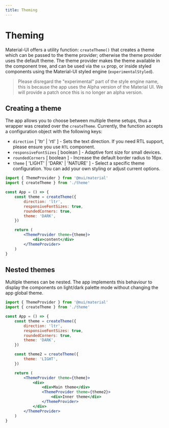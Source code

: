 ```yaml
---
title: Theming
---
```


# Theming

Material-UI offers a utility function: `createTheme()` that creates a theme which can be passed to
the theme provider; otherwise the theme provider uses the default theme. The theme provider makes
the theme available in the component tree, and can be used via the `sx` prop, or inside styled
components using the Material-UI styled engine (`experimentalStyled`).

> Please disregard the "experimental" part of the style engine name, this is because the app uses the Alpha version of the
> Material UI. We will provide a patch once this is no longer an alpha version.

## Creating a theme

The app allows you to choose between multiple theme setups, thus a wrapper was created over
the `createTheme`. Currently, the function accepts a configuration object with the following keys:

- `direction` [ 'ltr' | 'rtl' ] - Sets the text direction. If you need RTL support, please ensure
  you use `RTL` component.
- `responsiveFontSizes` [ boolean ] - Adaptive font size for small devices.
- `roundedCorners` [ boolean ] - Increase the default border radius to 16px.
- `theme` [ 'LIGHT' | 'DARK' | 'NATURE' ] - Select a specific theme configuration. You can add your
  own styling or adjust current options.

```jsx
import { ThemeProvider } from '@mui/material'
import { createTheme } from './theme'

const App = () => {
	const theme = createTheme({
		direction: 'ltr',
		responsiveFontSizes: true,
		roundedCorners: true,
		theme: 'DARK',
	})

	return (
		<ThemeProvider theme={theme}>
			<div>content</div>
		</ThemeProvider>
	)
}
```

## Nested themes

Multiple themes can be nested. The app implements this behaviour to display the components on
light/dark palette mode without changing the app global theme.

```jsx
import { ThemeProvider } from '@mui/material'
import { createTheme } from './theme'

const App = () => {
	const theme = createTheme({
		direction: 'ltr',
		responsiveFontSizes: true,
		roundedCorners: true,
		theme: 'DARK',
	})

	const theme2 = createTheme({
		theme: 'LIGHT',
	})

	return (
		<ThemeProvider theme={theme}>
			<div>
				<div>Main theme</div>
				<ThemeProvider theme={theme2}>
					<div>Inner theme</div>
				</ThemeProvider>
			</div>
		</ThemeProvider>
	)
}
```
